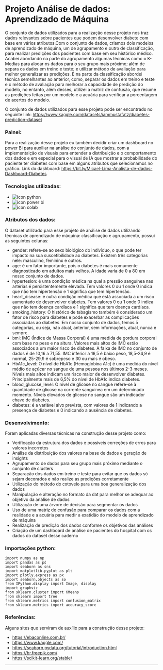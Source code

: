 # Projeto Análise de dados: Aprendizado de Máquina

O conjunto de dados utilizados para a realização desse projeto nos traz dados relevantes sobre pacientes que podem desenvolver diabete com base em vários atributos.Com o conjunto de dados, criamos dois modelos de aprendizado de máquina, um de agrupamento e outro de classificação, para realizar predições dos pacientes com base em seu histórico médico. Acabei abordando na parte do agrupamento algumas técnicas como o K-Medias para alocar os dados para o seu grupo mais próximo; além de separa os dados em treino e teste; e utilizar método de avaliação para melhor generalizar as predições. E na parte da classificação abordei técnica semelhantes ao anterior, como, separar os dados em treino e teste e o método de avaliação para melhorar a capacidade de predição do modelo, no entanto, além desses, utilizei a matriz de confusão, que resume as predições feitas por um modelo e a acuária para verificar a porcentagem de acertos do modelo. 

O conjunto de dados utilizados para esse projeto pode ser encontrado no seguinte link: 
https://www.kaggle.com/datasets/iammustafatz/diabetes-prediction-dataset

### Painel:

Para a realização desse projeto eu também decidir criar um dashboard no power Bi para auxiliar na análise do conjunto de dados, com a implementalção de visuais para entender a distribuição e o comportamento dos dados e em especial para o visual de IA que mostrar a probabilidade do paciente ter diabetes com base em alguns atributos que selecionamos no gráfico. Link do dashboard: https://bit.ly/Micael-Lima-Analista-de-dados-Dashboard-Diabetes

### Tecnologias utilizadas:

* <img src="https://img.shields.io/badge/Python-000000?style=for-the-badge&logo=python&logoColor=yellow1" alt="icon python" > 
* <img src="https://img.shields.io/badge/Power_BI-000000?style=for-the-badge&logo=powerbi&logoColor=yellow" alt="icon power bi">
* <img src="https://img.shields.io/badge/Colab-F9AB00?style=for-the-badge&logo=googlecolab&color=525252" alt="icon colab">

### Atributos dos dados:

O dataset utilizado para esse projeto de análise de dados utilizando técnicas de aprendizado de máquina: classificação e agrupamento, possui as seguintes colunas:

* gender: refere-se ao sexo biológico do indivíduo, o que pode ter impacto na sua suscetibilidade ao diabetes. Existem três categorias nele: masculino, feminino e outros.
* age: é um fator importante, pois o diabetes é mais comumente diagnosticado em adultos mais velhos. A idade varia de 0 a 80 em nosso conjunto de dados.
* hypertesion: é uma condição médica na qual a pressão sanguínea nas artérias é persistentemente elevada. Tem valores 0 ou 1 onde 0 indica que não tem hipertensão e 1 significa que tem hipertensão.
* heart_disease: é outra condição médica que está associada a um risco aumentado de desenvolver diabetes. Tem valores 0 ou 1 onde 0 indica que não tem doença cardíaca e 1 significa que tem doença cardíaca.
* smoking_history: O histórico de tabagismo também é considerado um fator de risco para diabetes e pode exacerbar as complicações associadas ao diabetes. Em nosso conjunto de dados, temos 5 categorias, ou seja, não atual, anterior, sem informações, atual, nunca e sempre.
* bmi: IMC (Índice de Massa Corporal) é uma medida de gordura corporal com base no peso e na altura. Valores mais altos de IMC estão associados a um maior risco de diabetes. A faixa de IMC no conjunto de dados é de 10,16 a 71,55. IMC inferior a 18,5 é baixo peso, 18,5-24,9 é normal, 25-29,9 é sobrepeso e 30 ou mais é obeso.
* HbA1c_level: O nível de HbA1c (Hemoglobina A1c) é uma medida do nível médio de açúcar no sangue de uma pessoa nos últimos 2-3 meses. Níveis mais altos indicam um risco maior de desenvolver diabetes. Principalmente mais de 6,5% do nível de HbA1c indica diabetes.
* blood_glucose_level: O nível de glicose no sangue refere-se à quantidade de glicose na corrente sanguínea em um determinado momento. Níveis elevados de glicose no sangue são um indicador chave de diabetes.
* diabetes: é a variável alvo prevista, com valores de 1 indicando a presença de diabetes e 0 indicando a ausência de diabetes.

### Desenvolvimento:

Foram aplicadas diversas técnicas na construção desse projeto como:

* Verificação da estrutura dos dados e possíveis correções de erros para valores incorretos
* Análise da distribuição dos valores na base de dados e geração de insights
* Agrupamento de dados para seu grupo mais próximo mediante o conjunto de clusters
* Separação dos dados em treino e teste para evitar que os dados só sejam decorados e não realize as predições corretamente
* Utilização do método do cotovelo para uma boa generalização dos dados
* Manipulação e alteração no formato da dat para melhor se adequar ao objetivo da análise de dados
* Utilização de uma árvore de decisão para segmentar os dados
* Uso de uma matriz de confusão para comparar os dados com a realidade e a acuária para medir a exatidão do modelo de aprendizado de máquina
* Realização de predição dos dados conforme os objetivos das análises
* Criação de um dashboard de análise de pacientes do hospital com os dados do dataset desse caderno
### Importações python:

```
import numpy as np
import pandas as pd
import seaborn as sns
import matplotlib.pyplot as plt
import plotly.express as px
import seaborn.objects as so
from IPython.display import Image, display
import graphviz
from sklearn.cluster import KMeans
from sklearn import tree
from sklearn.metrics import confusion_matrix
from sklearn.metrics import accuracy_score
```

### Referências:

Alguns sites que serviram de auxílio para a construção desse projeto:

* https://ebaconline.com.br/
* https://www.kaggle.com/
* https://seaborn.pydata.org/tutorial/introduction.html
* https://br.freepik.com/
* https://scikit-learn.org/stable/

--------

